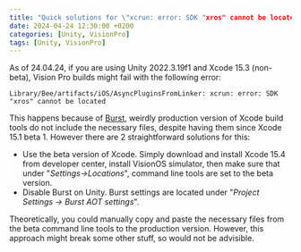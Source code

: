 ```yaml
---
title: "Quick solutions for \"xcrun: error: SDK "xros" cannot be located\""
date: 2024-04-24 12:30:00 +0200
categories: [Unity, VisionPro]
tags: [Unity, VisionPro]   
---
```


As of 24.04.24, if you are using Unity 2022.3.19f1 and Xcode 15.3 (non-beta), Vision Pro builds might fail with the following error:

    Library/Bee/artifacts/iOS/AsyncPluginsFromLinker: xcrun: error: SDK "xros" cannot be located

This happens because of [Burst](https://docs.unity3d.com/Packages/com.unity.burst@1.0/manual/index.html), weirdly production version of Xcode build tools do not include the necessary files, despite having them since Xcode 15.1 beta 1. However there are 2 straightforward solutions for this:

- Use the beta version of Xcode. Simply download and install Xcode 15.4 from developer center, install VisionOS simulator, then make sure that under "*Settings->Locations*", command line tools are set to the beta version.
- Disable Burst on Unity. Burst settings are located under "*Project Settings -> Burst AOT settings*". 

Theoretically, you could manually copy and paste the necessary files from the beta command line tools to the production version. However, this approach might break some other stuff, so would not be advisible. 